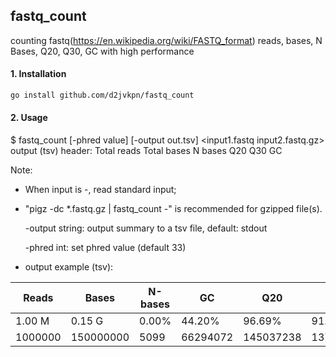 ## fastq_count

counting fastq(https://en.wikipedia.org/wiki/FASTQ_format) reads, bases, N Bases, Q20, Q30, GC
with high performance


#### 1. Installation
```bash
go install github.com/d2jvkpn/fastq_count
```

#### 2. Usage

$ fastq_count  [-phred value]  [-output out.tsv]  <input1.fastq input2.fastq.gz>
  output (tsv) header: Total reads  Total bases  N bases  Q20  Q30  GC
  
Note:

- When input is -, read standard input;

- "pigz -dc *.fastq.gz | fastq_count -" is recommended for gzipped file(s).

    -output string: output summary to a tsv file, default: stdout

    -phred int: set phred value (default 33)

- output example (tsv):

| Reads       | Bases       | N-bases | GC       | Q20       | Q30       |
| ----------- | ----------- | ------- | -------- | --------- | --------- |
| 1.00 M      | 0.15 G      | 0.00%   | 44.20%   | 96.69%    | 91.59%    |
| 1000000     | 150000000   | 5099    | 66294072 | 145037238 | 137378352 |
